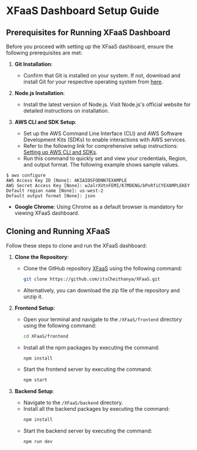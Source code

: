 # XFaaS Dashboard Setup Guide

## Prerequisites for Running XFaaS Dashboard

Before you proceed with setting up the XFaaS dashboard, ensure the following prerequisites are met:

1. **Git Installation**:
   - Confirm that Git is installed on your system. If not, download and install Git for your respective operating system from [here](https://git-scm.com/).

2. **Node.js Installation**:
   - Install the latest version of Node.js. Visit Node.js's official website for detailed instructions on installation.

3. **AWS CLI and SDK Setup**:
   - Set up the AWS Command Line Interface (CLI) and AWS Software Development Kits (SDKs) to enable interactions with AWS services.
   - Refer to the following link for comprehensive setup instructions: [Setting up AWS CLI and SDKs](https://docs.aws.amazon.com/cli/latest/userguide/cli-configure-files.html).
   - Run this command to quickly set and view your credentials, Region, and output format. The following example shows sample values.

 ```
$ aws configure
AWS Access Key ID [None]: AKIAIOSFODNN7EXAMPLE
AWS Secret Access Key [None]: wJalrXUtnFEMI/K7MDENG/bPxRfiCYEXAMPLEKEY
Default region name [None]: us-west-2
Default output format [None]: json

```

    

- **Google Chrome**: Using Chrome as a default browser is mandatory for viewing XFaaS dashboard.

## Cloning and Running XFaaS

Follow these steps to clone and run the XFaaS dashboard:

1. **Clone the Repository**:
   - Clone the GitHub repository [XFaaS](https://github.com/itsCheithanya/XFaaS.git) using the following command:
     ```bash
     git clone https://github.com/itsCheithanya/XFaaS.git
     ```
   - Alternatively, you can download the zip file of the repository and unzip it.

2. **Frontend Setup**:
   - Open your terminal and navigate to the `/XFaaS/frontend` directory using the following command:
     ```bash
     cd XFaaS/frontend
     ```
   - Install all the npm packages by executing the command:
     ```bash
     npm install
     ```
   - Start the frontend server by executing the command:
     ```bash
     npm start
     ```

3. **Backend Setup**:
   - Navigate to the `/XFaaS/backend` directory.
   - Install all the backend packages by executing the command:
     ```bash
     npm install
     ```
   - Start the backend server by executing the command:
     ```bash
     npm run dev
     ```
